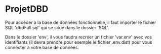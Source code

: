 # ProjetDBD

Pour accèder à la base de données fonctionnelle, il faut importer le fichier SQL 'dbdFull.sql' qui se situe dans le dossier 'SQL'.

Dans le dossier 'env', il vous faudra recréer un fichier 'var.env' avec vos identifiants (il devra prendre pour exemple le fichier .env.dist) 
pour vous connecter à votre base de données.
